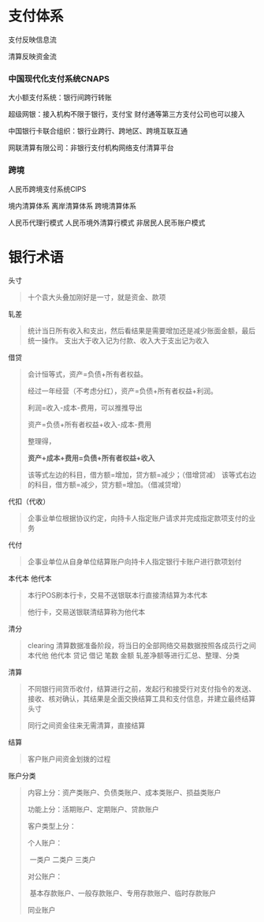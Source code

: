 # 支付体系

支付反映信息流

清算反映资金流

### 中国现代化支付系统CNAPS

大小额支付系统：银行间跨行转账

超级网银：接入机构不限于银行，支付宝 财付通等第三方支付公司也可以接入

中国银行卡联合组织：银行业跨行、跨地区、跨境互联互通

网联清算有限公司：非银行支付机构网络支付清算平台

### 跨境

人民币跨境支付系统CIPS

境内清算体系 离岸清算体系 跨境清算体系

人民币代理行模式 人民币境外清算行模式 非居民人民币账户模式

# 银行术语

头寸

> 十个袁大头叠加刚好是一寸，就是资金、款项

轧差

> 统计当日所有收入和支出，然后看结果是需要增加还是减少账面金额，最后统一操作。 支出大于收入记为付款、收入大于支出记为收入

借贷

> 会计恒等式，资产=负债+所有者权益。
>
> 经过一年经营（不考虑分红），资产=负债+所有者权益+利润。
>
> 利润=收入-成本-费用，可以推推导出
>
> 资产=负债+所有者权益+收入-成本-费用
>
> 整理得，
>
> **资产+成本+费用=负债+所有者权益+收入**
>
> 该等式左边的科目，借方额=增加，贷方额=减少；（借增贷减）
> 该等式右边的科目，借方额=减少，贷方额=增加。（借减贷增）

代扣（代收）

>企事业单位根据协议约定，向持卡人指定账户请求并完成指定款项支付的业务

代付

> 企事业单位从自身单位结算账户向持卡人指定银行卡账户进行款项划付

本代本 他代本

> 本行POS刷本行卡，交易不送银联本行直接清结算为本代本
>
> 他行卡，交易送银联清结算称为他代本

清分

> clearing 清算数据准备阶段，将当日的全部网络交易数据按照各成员行之间本代他 他代本 贷记 借记 笔数 金额 轧差净额等进行汇总、整理、分类

清算

> 不同银行间货币收付，结算进行之前，发起行和接受行对支付指令的发送、接收、核对确认，其结果是全面交换结算工具和支付信息，并建立最终结算头寸
>
> 同行之间资金往来无需清算，直接结算

结算

> 客户账户间资金划拨的过程

账户分类

> 内容上分：资产类账户、负债类账户、成本类账户、损益类账户
>
> 功能上分：活期账户、定期账户、贷款账户
>
> 客户类型上分：
>
> 个人账户：
>
> ​		一类户 二类户 三类户
>
> 对公账户：
>
> ​		基本存款账户、一般存款账户、专用存款账户、临时存款账户
>
> 同业账户

